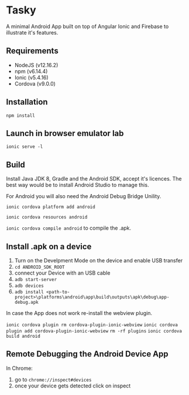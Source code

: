 # Tasky

A minimal Android App built on top of Angular Ionic and Firebase to illustrate it's features.

## Requirements
* NodeJS (v12.16.2)
* npm (v6.14.4)
* Ionic (v5.4.16)
* Cordova (v9.0.0)

## Installation

``npm install``

## Launch in browser emulator lab

``ionic serve -l``

## Build

Install Java JDK 8, Gradle and the Android SDK, accept it's licences. The best way would be to install Android Studio to manage this.

For Android you will also need the Android Debug Bridge Unility.

``ionic cordova platform add android``

``ionic cordova resources android``

``ionic cordova compile android`` to compile the .apk.

## Install .apk on a device

1. Turn on the Develpment Mode on the device and enable USB transfer
2. ``cd ANDROID_SDK_ROOT`` 
3. connect your Device with an USB cable
4. ``adb start-server``
5. ``adb devices``
6. ``adb install <path-to-project>\platforms\android\app\build\outputs\apk\debug\app-debug.apk``

In case the App does not work re-install the webview plugin.

``ionic cordova plugin rm cordova-plugin-ionic-webview``
``ionic cordova plugin add cordova-plugin-ionic-webview``
``rm -rf plugins``
``ionic cordova build android``

## Remote Debugging the Android Device App

In Chrome: 

1. go to ``chrome://inspect#devices``
2. once your device gets detected click on inspect
